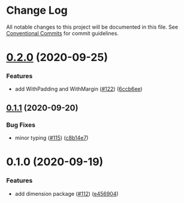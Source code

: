 # Change Log

All notable changes to this project will be documented in this file.
See [Conventional Commits](https://conventionalcommits.org) for commit guidelines.

# [0.2.0](https://github.com/kristw/encodable/compare/@encodable/dimension@0.1.1...@encodable/dimension@0.2.0) (2020-09-25)


### Features

* add WithPadding and WithMargin ([#122](https://github.com/kristw/encodable/issues/122)) ([6ccb6ee](https://github.com/kristw/encodable/commit/6ccb6ee85857bd7bd598f2d700162a11b8bcc9c7))





## [0.1.1](https://github.com/kristw/encodable/compare/@encodable/dimension@0.1.0...@encodable/dimension@0.1.1) (2020-09-20)


### Bug Fixes

* minor typing ([#115](https://github.com/kristw/encodable/issues/115)) ([c8b14e7](https://github.com/kristw/encodable/commit/c8b14e7a8ecdc3383a501dd9902e3f62bf483844))





# 0.1.0 (2020-09-19)


### Features

* add dimension package ([#112](https://github.com/kristw/encodable/issues/112)) ([e456904](https://github.com/kristw/encodable/commit/e4569041143fc43716dad16378c7019fd077b37b))
